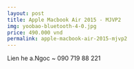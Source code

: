 ```yaml
---
layout: post
title: Apple Macbook Air 2015 - MJVP2
img: yoobao-bluetooth-4-0.jpg
price: 490.000 vnd
permalink: apple-macbook-air-2015-mjvp2
---
```

Lien he a.Ngoc ~ 090 719 88 221
